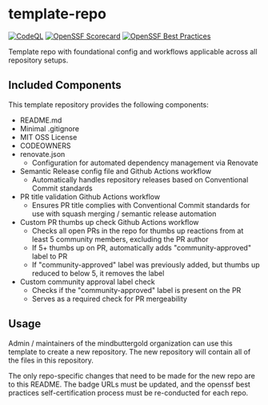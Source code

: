 # template-repo

[![CodeQL](https://github.com/mindbuttergold/template-repo/actions/workflows/github-code-scanning/codeql/badge.svg)](https://github.com/mindbuttergold/template-repo/actions/workflows/github-code-scanning/codeql) [![OpenSSF Scorecard](https://api.scorecard.dev/projects/github.com/mindbuttergold/template-repo/badge)](https://scorecard.dev/viewer/?uri=github.com/mindbuttergold/template-repo) [![OpenSSF Best Practices](https://www.bestpractices.dev/projects/10740/badge?cache-control=no-cache)](https://www.bestpractices.dev/projects/10740)

Template repo with foundational config and workflows applicable across all repository setups.

## Included Components

This template repository provides the following components:
- README.md
- Minimal .gitignore
- MIT OSS License
- CODEOWNERS
- renovate.json
  - Configuration for automated dependency management via Renovate
- Semantic Release config file and Github Actions workflow
  - Automatically handles repository releases based on Conventional Commit standards
- PR title validation Github Actions workflow
  - Ensures PR title complies with Conventional Commit standards for use with squash merging / semantic release automation
- Custom PR thumbs up check Github Actions workflow
  - Checks all open PRs in the repo for thumbs up reactions from at least 5 community members, excluding the PR author
  - If 5+ thumbs up on PR, automatically adds "community-approved" label to PR
  - If "community-approved" label was previously added, but thumbs up reduced to below 5, it removes the label
- Custom community approval label check
  - Checks if the "community-approved" label is present on the PR
  - Serves as a required check for PR mergeability

## Usage

Admin / maintainers of the mindbuttergold organization can use this template to create a new repository. The new repository will contain all of the files in this repository.

The only repo-specific changes that need to be made for the new repo are to this README. The badge URLs must be updated, and the openssf best practices self-certification process must be re-conducted for each repo.

